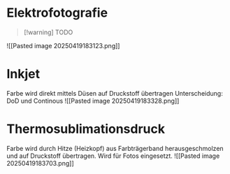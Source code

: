 # Elektrofotografie
> [!warning] TODO

![[Pasted image 20250419183123.png]]

# Inkjet
Farbe wird direkt mittels Düsen auf Druckstoff übertragen
Unterscheidung: DoD und Continous
![[Pasted image 20250419183328.png]]

# Thermosublimationsdruck
Farbe wird durch Hitze (Heizkopf) aus Farbträgerband herausgeschmolzen und auf Druckstoff übertragen.
Wird für Fotos eingesetzt.
![[Pasted image 20250419183703.png]]
